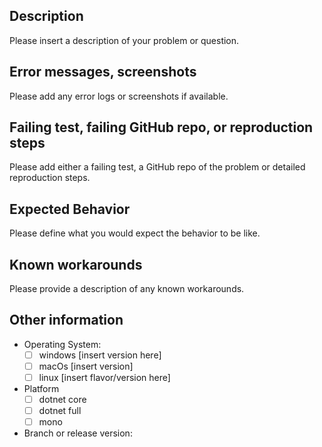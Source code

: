 ## Description

Please insert a description of your problem or question.

## Error messages, screenshots

Please add any error logs or screenshots if available.

## Failing test, failing GitHub repo, or reproduction steps

Please add either a failing test, a GitHub repo of the problem or detailed reproduction steps.

## Expected Behavior

Please define what you would expect the behavior to be like.

## Known workarounds

Please provide a description of any known workarounds.

## Other information

* Operating System:
    - [ ] windows [insert version here]
    - [ ] macOs [insert version]
    - [ ] linux [insert flavor/version here]
* Platform
    - [ ] dotnet core
    - [ ] dotnet full
    - [ ] mono
* Branch or release version:
